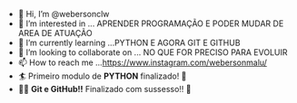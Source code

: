 - 👋 Hi, I’m @webersonclw
- 👀 I’m interested in ... APRENDER PROGRAMAÇÃO E PODER MUDAR DE AREA DE ATUAÇÃO
- 🌱 I’m currently learning ...PYTHON E AGORA GIT E GITHUB
- 💞️ I’m looking to collaborate on ... NO QUE FOR PRECISO PARA EVOLUIR 
- 📫 How to reach me ...https://www.instagram.com/webersonmalu/
- 🏄  Primeiro modulo de **PYTHON** finalizado! 👊
- 🏄‍♂️  **Git e GitHub!!** Finalizado com sussesso!! 🤲 
<!---
webersonclw/webersonclw is a ✨ special ✨ repository because its `README.md` (this file) appears on your GitHub profile.
You can click the Preview link to take a look at your changes.
--->
